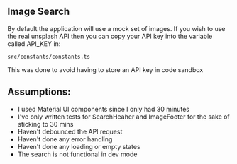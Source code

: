 ## Image Search

By default the application will use a mock set of images. If you wish to use the real unsplash API then you can copy your API key into the variable called API_KEY in:

```
src/constants/constants.ts
```

This was done to avoid having to store an API key in code sandbox

## Assumptions:

- I used Material UI components since I only had 30 minutes
- I've only written tests for SearchHeaher and ImageFooter for the sake of sticking to 30 mins
- Haven't debounced the API request
- Haven't done any error handling
- Haven't done any loading or empty states
- The search is not functional in dev mode
